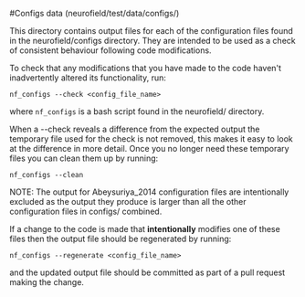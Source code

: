 #Configs data (neurofield/test/data/configs/)

This directory contains output files for each of the configuration files
found in the neurofield/configs directory. They are intended to be used
as a check of consistent behaviour following code modifications.

To check that any modifications that you have made to the code haven't
inadvertently altered its functionality, run:
    
    nf_configs --check <config_file_name>

where ``nf_configs`` is a bash script found in the neurofield/ directory.

When a --check reveals a difference from the expected output the temporary
file used for the check is not removed, this makes it easy to look at the
difference in more detail. Once you no longer need these temporary files
you can clean them up by running:
    
    nf_configs --clean

NOTE: The output for Abeysuriya_2014 configuration files are intentionally
excluded as the output they produce is larger than all the other
configuration files in configs/ combined.

If a change to the code is made that **intentionally** modifies one of
these files then the output file should be regenerated by running:

    nf_configs --regenerate <config_file_name>

and the updated output file should be committed as part of a pull request
making the change.



